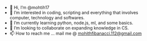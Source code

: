- 👋 Hi, I’m @mohtih17
- 👀 I’m interested in coding, scripting and everything that involves computer, technology and softwares.
- 🌱 I’m currently learning python, node.js, ml, and some basics.
- 💞️ I’m looking to collaborate on expanding knowledge in CS.
- 📫 How to reach me ... mail me @ mohithfibanacci.112@gmail.com

<!---
mohtih17/mohtih17 is a ✨ special ✨ repository because its `README.md` (this file) appears on your GitHub profile.
You can click the Preview link to take a look at your changes.
--->
